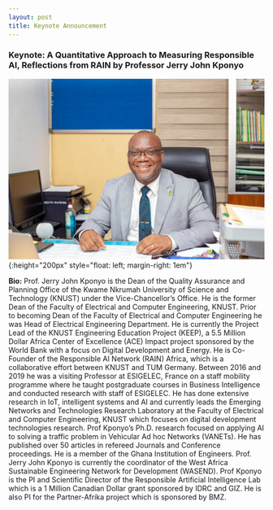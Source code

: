 ```yaml
---
layout: post
title: Keynote Announcement
---
```


### Keynote: A Quantitative Approach to Measuring Responsible AI, Reflections from RAIN by Professor Jerry John Kponyo

![Jerry](public/post/Jerry_Kponyo.jpeg){:height="200px" style="float: left; margin-right: 1em"}

**Bio:** 
Prof. Jerry John Kponyo is the Dean of the Quality Assurance and Planning Office of the Kwame Nkrumah University of Science and Technology (KNUST) under the Vice-Chancellor’s Office. 
He is the former Dean of the Faculty of Electrical and Computer Engineering, KNUST. 
Prior to becoming Dean of the Faculty of Electrical and Computer Engineering he was Head of Electrical Engineering Department. 
He is currently the Project Lead of the KNUST Engineering Education Project (KEEP), a 5.5 Million Dollar Africa Center of Excellence (ACE) Impact project sponsored by the World Bank with a focus on Digital Development and Energy. 
He is Co-Founder of the Responsible AI Network (RAIN) Africa, which is a collaborative effort between KNUST and TUM Germany. 
Between 2016 and 2019 he was a visiting Professor at ESIGELEC, France on a staff mobility programme where he taught postgraduate courses in Business Intelligence and conducted research with staff of ESIGELEC.
He has done extensive research in IoT, intelligent systems and AI and currently leads the Emerging Networks and Technologies Research Laboratory at the Faculty of Electrical and Computer Engineering, KNUST which focuses on digital development technologies research. 
Prof Kponyo’s Ph.D. research focused on applying AI to solving a traffic problem in Vehicular Ad hoc Networks (VANETs). 
He has published over 50 articles in refereed Journals and Conference proceedings. He is a member of the Ghana Institution of Engineers. 
Prof. Jerry John Kponyo is currently the coordinator of the West Africa Sustainable Engineering Network for Development (WASEND).
Prof Kponyo is the PI and Scientific Director of the Responsible Artificial Intelligence Lab which is a 1 Million Canadian Dollar grant sponsored by IDRC and GIZ. 
He is also PI for the Partner-Afrika project which is sponsored by BMZ. 
